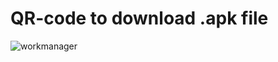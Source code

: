 # QR-code to download .apk file
![workmanager](https://user-images.githubusercontent.com/44711132/69078159-f4881d80-0a3f-11ea-9a3b-422a6ef0a83b.png)

